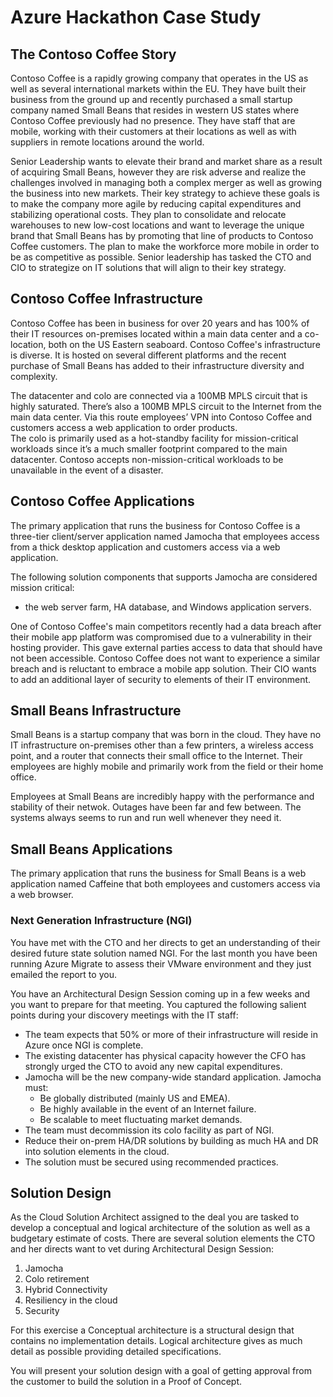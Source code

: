 # Azure Hackathon Case Study


## The Contoso Coffee Story
Contoso Coffee is a rapidly growing company that operates in the US as well as several  international markets within the EU. They have built their business from the ground up and recently purchased a small startup company named Small Beans that resides in western US states where Contoso Coffee previously had no presence. They have staff that are mobile, working with their customers at their locations as well as with suppliers in remote locations around the world.

Senior Leadership wants to elevate their brand and market share as a result of acquiring Small Beans, however they are risk adverse and realize the challenges involved in managing both a complex merger as well as growing the business into new markets.
Their key strategy to achieve these goals is to make the company more agile by reducing capital expenditures and stabilizing operational costs.  They plan to consolidate and relocate warehouses to new low-cost locations and want to leverage the unique brand that Small Beans has by promoting that line of products to Contoso Coffee customers.  The plan to make the workforce more mobile in order to be as competitive as possible. Senior leadership has tasked the CTO and CIO to strategize on IT solutions that will align to their key strategy.

## Contoso Coffee Infrastructure 
Contoso Coffee has been in business for over 20 years and has 100% of their IT resources on-premises located within a main data center and a co-location, both on the US Eastern seaboard.  Contoso Coffee's infrastructure is diverse. It is hosted on several different platforms and the recent purchase of Small Beans has added to their infrastructure diversity and complexity.

The datacenter and colo are connected via a 100MB MPLS circuit that is highly saturated.  There’s also a 100MB MPLS circuit to the Internet from the main data center.  Via this route employees’ VPN into Contoso Coffee and customers access a web application to order products.   
The colo is primarily used as a hot-standby facility for mission-critical workloads since it’s a much smaller footprint compared to the main datacenter.  Contoso accepts non-mission-critical workloads to be unavailable in the event of a disaster.

## Contoso Coffee Applications
The primary application that runs the business for Contoso Coffee is a three-tier client/server application named Jamocha that employees access from a thick desktop application and customers access via a web application.

The following solution components that supports Jamocha are considered mission critical: 
* the web server farm, HA database, and Windows application servers.

One of Contoso Coffee's main competitors recently had a data breach after their mobile app platform was compromised due to a vulnerability in their hosting provider. This gave external parties access to data that should have not been accessible.  Contoso Coffee does not want to experience a similar breach and is reluctant to embrace a mobile app solution. Their CIO wants to add an additional layer of security to elements of their IT environment.

## Small Beans Infrastructure
Small Beans is a startup company that was born in the cloud.  They have no IT infrastructure on-premises other than a few printers, a wireless access point, and a router that connects their  small office to the Internet.  Their employees are highly mobile and primarily work from the field or their home office.

Employees at Small Beans are incredibly happy with the performance and stability of their netwok.  Outages have been far and few between.  The systems always seems to run and run well whenever they need it.

## Small Beans Applications
The primary application that runs the business for Small Beans is a web application named Caffeine that both employees and customers access via a web browser.

### Next Generation Infrastructure (NGI)
You have met with the CTO and her directs to get an understanding of their desired future state solution named NGI.  For the last month you have been running Azure Migrate to assess their VMware environment and they just emailed the report to you.

You have an Architectural Design Session coming up in a few weeks and you want to prepare for that meeting.  You captured the following salient points during your discovery meetings with the IT staff:
* The team expects that 50% or more of their infrastructure will reside in Azure once NGI is complete.
* The existing datacenter has physical capacity however the CFO has strongly urged the CTO to avoid any new capital expenditures.
* Jamocha will be the new company-wide standard application.  Jamocha must:
    * Be globally distributed (mainly US and EMEA).
    * Be highly available in the event of an Internet failure.
    * Be scalable to meet fluctuating market demands.
* The team must decommission its colo facility as part of NGI.
* Reduce their on-prem HA/DR solutions by building as much HA and DR into solution elements in the cloud.
* The solution must be secured using recommended practices.
 
## Solution Design
As the Cloud Solution Architect assigned to the deal you are tasked to develop a conceptual and logical architecture of the solution as well as a  budgetary estimate of costs.  There are several solution elements the CTO and her directs want to vet during Architectural Design Session:
1) Jamocha 
2)	Colo retirement 
3)	Hybrid Connectivity 
4)	Resiliency in the cloud
5)	Security

For this exercise a  Conceptual architecture is a structural design that contains no implementation details. Logical architecture gives as much detail as possible providing detailed specifications.

You will present your solution design with a goal of getting approval from the customer to build the solution in a Proof of Concept.
